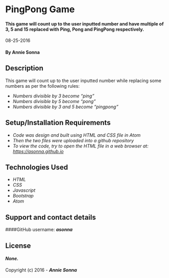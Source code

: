 # PingPong Game
#### This game will count up to the user inputted number and have multiple of 3, 5 and 15 replaced with Ping, Pong and PingPong respectively.
08-25-2016

#### By **Annie Sonna**

## Description
This game will count up to the user inputted number while replacing some numbers as per the following rules:
* _Numbers divisible by 3 become “ping”_
* _Numbers divisible by 5 become “pong”_
* _Numbers divisible by 3 and 5 become “pingpong”_

## Setup/Installation Requirements
* _Code was design and built using HTML and CSS file in Atom_
* _Then the two files were uploaded into a github repository_
* _To view the code, try to open the HTML file in a web browser at: https://asonna.github.io_

## Technologies Used
* _HTML_
* _CSS_
* _Javascript_
* _Bootstrap_
* _Atom_

## Support and contact details

####GitHub username: _**asonna**_

## License

#### *None.*

Copyright (c) 2016 - **_Annie Sonna_**
